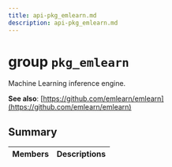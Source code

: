 ```yaml
---
title: api-pkg_emlearn.md
description: api-pkg_emlearn.md
---
```

# group `pkg_emlearn` 

Machine Learning inference engine.

**See also**: [https://github.com/emlearn/emlearn](https://github.com/emlearn/emlearn)

## Summary

 Members                        | Descriptions                                
--------------------------------|---------------------------------------------

